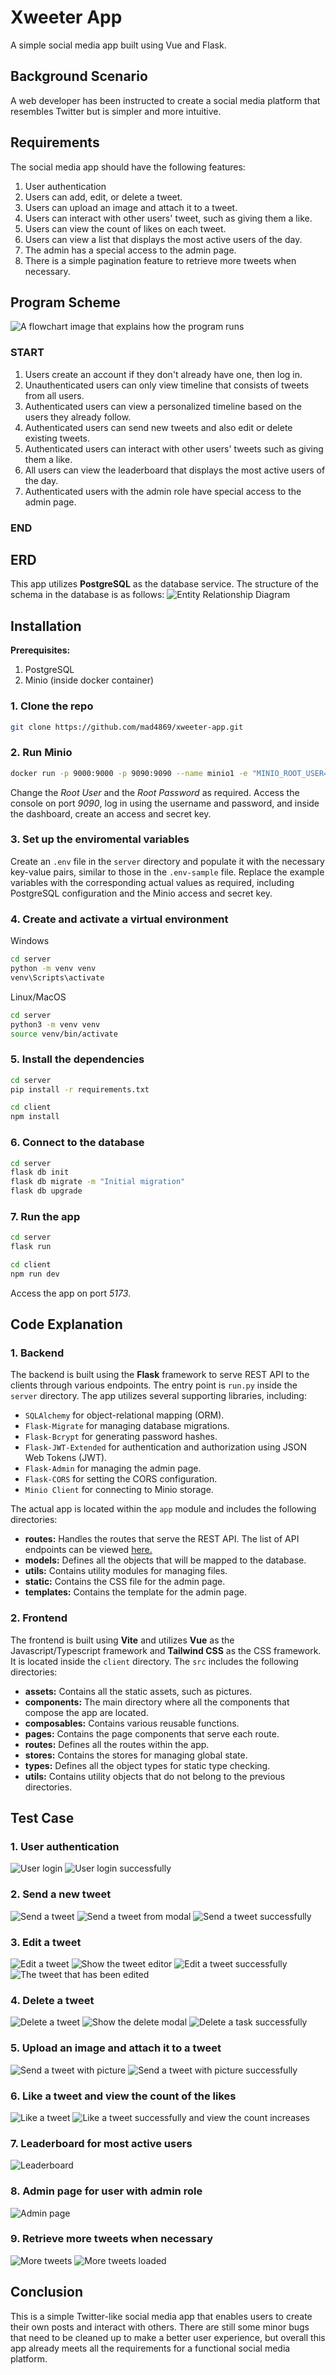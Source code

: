 # Xweeter App

A simple social media app built using Vue and Flask.

## Background Scenario

A web developer has been instructed to create a social media platform that resembles Twitter but is simpler and more intuitive.

## Requirements

The social media app should have the following features:

1. User authentication
2. Users can add, edit, or delete a tweet.
3. Users can upload an image and attach it to a tweet.
4. Users can interact with other users' tweet, such as giving them a like.
5. Users can view the count of likes on each tweet.
6. Users can view a list that displays the most active users of the day.
7. The admin has a special access to the admin page.
8. There is a simple pagination feature to retrieve more tweets when necessary.

## Program Scheme

![A flowchart image that explains how the program runs](docs/user-journey-flowchart.jpg)

### START

1. Users create an account if they don't already have one, then log in.
2. Unauthenticated users can only view timeline that consists of tweets from all users.
3. Authenticated users can view a personalized timeline based on the users they already follow.
4. Authenticated users can send new tweets and also edit or delete existing tweets.
5. Authenticated users can interact with other users' tweets such as giving them a like.
6. All users can view the leaderboard that displays the most active users of the day.
7. Authenticated users with the admin role have special access to the admin page.

### END

## ERD

This app utilizes __PostgreSQL__ as the database service. The structure of the schema in the database is as follows:
![Entity Relationship Diagram](docs/erd.png)

## Installation

__Prerequisites:__

1. PostgreSQL
2. Minio (inside docker container)

### 1. Clone the repo

```bash
git clone https://github.com/mad4869/xweeter-app.git
```

### 2. Run Minio

```bash
docker run -p 9000:9000 -p 9090:9090 --name minio1 -e "MINIO_ROOT_USER=ROOTUSER" -e "MINIO_ROOT_PASSWORD=CHANGEME123" quay.io/minio/minio server /data --console-address ":9090"
```

Change the _Root User_ and the _Root Password_ as required. Access the console on port _9090_, log in using the username and password, and inside the dashboard, create an access and secret key.

### 3. Set up the enviromental variables

Create an `.env` file in the `server` directory and populate it with the necessary key-value pairs, similar to those in the `.env-sample` file. Replace the example variables with the corresponding actual values as required, including PostgreSQL configuration and the Minio access and secret key.

### 4. Create and activate a virtual environment

Windows

```bash
cd server
python -m venv venv
venv\Scripts\activate
```

Linux/MacOS

```bash
cd server
python3 -m venv venv
source venv/bin/activate
```

### 5. Install the dependencies

```bash
cd server
pip install -r requirements.txt

cd client
npm install
```

### 6. Connect to the database

```bash
cd server
flask db init
flask db migrate -m "Initial migration"
flask db upgrade
```

### 7. Run the app

```bash
cd server
flask run

cd client
npm run dev
```

Access the app on port _5173_.

## Code Explanation

### 1. Backend

The backend is built using the __Flask__ framework to serve REST API to the clients through various endpoints. The entry point is `run.py` inside the `server` directory. The app utilizes several supporting libraries, including:

- `SQLAlchemy` for object-relational mapping (ORM).
- `Flask-Migrate` for managing database migrations.
- `Flask-Bcrypt` for generating password hashes.
- `Flask-JWT-Extended` for authentication and authorization using JSON Web Tokens (JWT).
- `Flask-Admin` for managing the admin page.
- `Flask-CORS` for setting the CORS configuration.
- `Minio Client` for connecting to Minio storage.

The actual app is located within the `app` module and includes the following directories:

- __routes:__ Handles the routes that serve the REST API. The list of API endpoints can be viewed [here.](https://documenter.getpostman.com/view/11633108/2s9YXe953W)
- __models:__ Defines all the objects that will be mapped to the database.
- __utils:__ Contains utility modules for managing files.
- __static:__ Contains the CSS file for the admin page.
- __templates:__ Contains the template for the admin page.

### 2. Frontend

The frontend is built using __Vite__ and utilizes __Vue__ as the Javascript/Typescript framework and __Tailwind CSS__ as the CSS framework. It is located inside the `client` directory. The `src` includes the following directories:

- __assets:__ Contains all the static assets, such as pictures.
- __components:__ The main directory where all the components that compose the app are located.
- __composables:__ Contains various reusable functions.
- __pages:__ Contains the page components that serve each route.
- __routes:__ Defines all the routes within the app.
- __stores:__ Contains the stores for managing global state.
- __types:__ Defines all the object types for static type checking.
- __utils:__ Contains utility objects that do not belong to the previous directories.

## Test Case

### 1. User authentication

![User login](docs/test/login.png)
![User login successfully](docs/test/login_success.png)

### 2. Send a new tweet

![Send a tweet](docs/test/new_xweet.png)
![Send a tweet from modal](docs/test/new_xweet_modal.png)
![Send a tweet successfully](docs/test/new_xweet_successful.png)

### 3. Edit a tweet

![Edit a tweet](docs/test/edit_xweet.png)
![Show the tweet editor](docs/test/edit_xweet_editor.png)
![Edit a tweet successfully](docs/test/edit_xweet_success.png)
![The tweet that has been edited](docs/test/edited_xweet.png)

### 4. Delete a tweet

![Delete a tweet](docs/test/delete_xweet.png)
![Show the delete modal](docs/test/delete_xweet_modal.png)
![Delete a task successfully](docs/test/delete_xweet_success.png)

### 5. Upload an image and attach it to a tweet

![Send a tweet with picture](docs/test/upload_image.png)
![Send a tweet with picture successfully](docs/test/upload_image_success.png)

### 6. Like a tweet and view the count of the likes

![Like a tweet](docs/test/like_xweet.png)
![Like a tweet successfully and view the count increases](docs/test/like_xweet_success.png)

### 7. Leaderboard for most active users

![Leaderboard](docs/test/leaderboard.png)

### 8. Admin page for user with admin role

![Admin page](docs/test/admin_page.png)

### 9. Retrieve more tweets when necessary

![More tweets](docs/test/more_xweet.png)
![More tweets loaded](docs/test/more_xweet_success.png)

## Conclusion

This is a simple Twitter-like social media app that enables users to create their own posts and interact with others. There are still some minor bugs that need to be cleaned up to make a better user experience, but overall this app already meets all the requirements for a functional social media platform.
